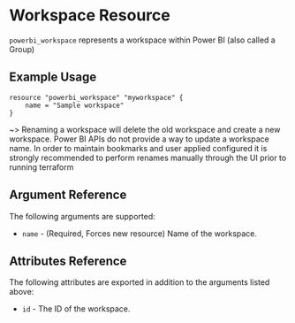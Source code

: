 # Workspace Resource
`powerbi_workspace` represents a workspace within Power BI (also called a Group)

## Example Usage
```hcl
resource "powerbi_workspace" "myworkspace" {
	name = "Sample workspace"
}
```

~> Renaming a workspace will delete the old workspace and create a new workspace. Power BI APIs do not provide a way to update a workspace name. In order to maintain bookmarks and user applied configured it is strongly recommended to perform renames manually through the UI prior to running terraform

## Argument Reference
The following arguments are supported:
<!-- docgen:NonComputedParameters -->
* `name` - (Required, Forces new resource) Name of the workspace.
<!-- /docgen -->

## Attributes Reference
The following attributes are exported in addition to the arguments listed above:
* `id` - The ID of the workspace.
<!-- docgen:ComputedParameters -->

<!-- /docgen -->